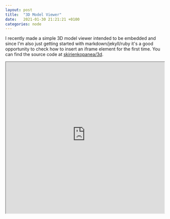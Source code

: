 ```yaml
---
layout: post
title:  "3D Model Viewer"
date:   2021-01-30 21:21:21 +0100
categories: node
---
```

I recently made a simple 3D model viewer intended to be embedded and since I'm also just getting started with markdown/jekyll/ruby it's a good opportunity to check how to insert an iframe element for the first time. You can find the source code at [skirienkopanea/3d](https://github.com/skirienkopanea/3d).
<div class="cannot-use-iframe-directly-must-place-it-within-div">
    <iframe title="A 3D model" width="100%" height="480" src="https://hereinmygarage.herokuapp.com/" allowfullscreen=true></iframe>
</div>
